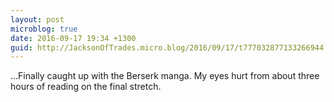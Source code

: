 ```yaml
---
layout: post
microblog: true
date: 2016-09-17 19:34 +1300
guid: http://JacksonOfTrades.micro.blog/2016/09/17/t777032877133266944.html
---
```

...Finally caught up with the Berserk manga. My eyes hurt from about three hours of reading on the final stretch.
